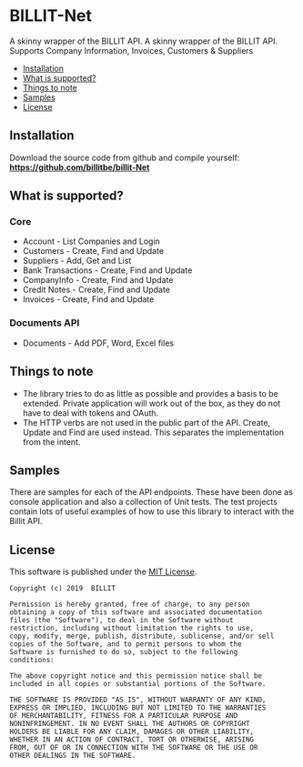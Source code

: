 BILLIT-Net
========
A skinny wrapper of the BILLIT API. A skinny wrapper of the BILLIT API. Supports Company Information, Invoices, Customers & Suppliers

* [Installation](#installation)
* [What is supported?](#what-is-supported)
* [Things to note](#things-to-note)
* [Samples](#samples)
* [License](#license)

## Installation

Download the source code from github and compile yourself: **https://github.com/billitbe/billit-Net**


## What is supported?
### Core
* Account - List Companies and Login
* Customers - Create, Find and Update
* Suppliers - Add, Get and List
* Bank Transactions - Create, Find and Update
* CompanyInfo - Create, Find and Update
* Credit Notes - Create, Find and Update
* Invoices - Create, Find and Update

### Documents API
* Documents - Add PDF, Word, Excel files

## Things to note
* The library tries to do as little as possible and provides a basis to be extended. Private application will work out of the box, as they do not have to deal with tokens and OAuth.
* The HTTP verbs are not used in the public part of the API. Create, Update and Find are used instead. This separates the implementation from the intent.


## Samples
There are samples for each of the API endpoints. These have been done as console application and also a collection of Unit tests. The test projects contain lots of useful examples of how to use this library to interact with the Billit API.


## License

This software is published under the [MIT License](http://en.wikipedia.org/wiki/MIT_License).

	Copyright (c) 2019  BILLIT

	Permission is hereby granted, free of charge, to any person
	obtaining a copy of this software and associated documentation
	files (the "Software"), to deal in the Software without
	restriction, including without limitation the rights to use,
	copy, modify, merge, publish, distribute, sublicense, and/or sell
	copies of the Software, and to permit persons to whom the
	Software is furnished to do so, subject to the following
	conditions:

	The above copyright notice and this permission notice shall be
	included in all copies or substantial portions of the Software.

	THE SOFTWARE IS PROVIDED "AS IS", WITHOUT WARRANTY OF ANY KIND,
	EXPRESS OR IMPLIED, INCLUDING BUT NOT LIMITED TO THE WARRANTIES
	OF MERCHANTABILITY, FITNESS FOR A PARTICULAR PURPOSE AND
	NONINFRINGEMENT. IN NO EVENT SHALL THE AUTHORS OR COPYRIGHT
	HOLDERS BE LIABLE FOR ANY CLAIM, DAMAGES OR OTHER LIABILITY,
	WHETHER IN AN ACTION OF CONTRACT, TORT OR OTHERWISE, ARISING
	FROM, OUT OF OR IN CONNECTION WITH THE SOFTWARE OR THE USE OR
	OTHER DEALINGS IN THE SOFTWARE.
